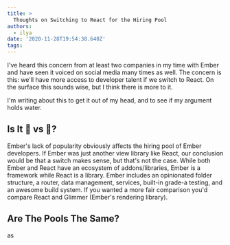 ```yaml
---
title: >
  Thoughts on Switching to React for the Hiring Pool
authors:
  - ilya
date: '2020-11-28T19:54:38.640Z'
tags: 
---
```

I've heard this concern from at least two companies in my time with Ember and have seen it voiced on social media many times as well. The concern is this: we'll have more access to developer talent if we switch to React. On the surface this sounds wise, but I think there is more to it.

I'm writing about this to get it out of my head, and to see if my argument holds water.

## Is It 🍎 vs 🍊?
Ember's lack of popularity obviously affects the hiring pool of Ember developers. If Ember was just another view library like React, our conclusion would be that a switch makes sense, but that's not the case. While both Ember and React have an ecosystem of addons/libraries, Ember is a framework while React is a library. Ember includes an opinionated folder structure, a router, data management, services, built-in grade-a testing, and an awesome build system. If you wanted a more fair comparison you'd compare React and Glimmer (Ember's rendering library). 

## Are The Pools The Same?
as

    